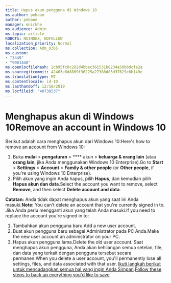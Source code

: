 ```yaml
---
title: Hapus akun pengguna di Windows 10
ms.author: pebaum
author: pebaum
manager: mnirkhe
ms.audience: Admin
ms.topic: article
ROBOTS: NOINDEX, NOFOLLOW
localization_priority: Normal
ms.collection: Adm_O365
ms.custom:
- "3449"
- "9001448"
ms.openlocfilehash: 2cb95fc0c202d4bbec361531b8234a50bbdcfa2a
ms.sourcegitcommit: 42463e8d8869f36225a27388d83d37629c6b149e
ms.translationtype: MT
ms.contentlocale: id-ID
ms.lasthandoff: 12/18/2019
ms.locfileid: "40738537"
---
```

# <a name="remove-an-account-in-windows-10"></a><span data-ttu-id="680de-102">Menghapus akun di Windows 10</span><span class="sxs-lookup"><span data-stu-id="680de-102">Remove an account in Windows 10</span></span>

<span data-ttu-id="680de-103">Berikut adalah cara menghapus akun dari Windows 10:</span><span class="sxs-lookup"><span data-stu-id="680de-103">Here's how to remove an account from Windows 10:</span></span>

1. <span data-ttu-id="680de-104">Buka **mulai** > **pengaturan** > \*\*\*\* akun > **keluarga & orang lain** (atau **orang lain**, jika Anda menggunakan Windows 10 Enterprise).</span><span class="sxs-lookup"><span data-stu-id="680de-104">Go to **Start** > **Settings** > **Account** > **Family & other people** (or **Other people**, if you're using Windows 10 Enterprise).</span></span>
2. <span data-ttu-id="680de-105">Pilih akun yang ingin Anda hapus, pilih **Hapus**, dan kemudian pilih **Hapus akun dan data**.</span><span class="sxs-lookup"><span data-stu-id="680de-105">Select the account you want to remove, select **Remove**, and then select **Delete account and data**.</span></span>
 
<span data-ttu-id="680de-106">**Catatan:** Anda tidak dapat menghapus akun yang saat ini Anda masuki.</span><span class="sxs-lookup"><span data-stu-id="680de-106">**Note:** You can't delete an account that you're currently signed in to.</span></span>  <span data-ttu-id="680de-107">Jika Anda perlu mengganti akun yang telah Anda masuki:</span><span class="sxs-lookup"><span data-stu-id="680de-107">If you need to replace the account you're signed in to:</span></span>

1. <span data-ttu-id="680de-108">Tambahkan akun pengguna baru.</span><span class="sxs-lookup"><span data-stu-id="680de-108">Add a new user account.</span></span>
2. <span data-ttu-id="680de-109">Buat akun pengguna baru sebagai Administrator pada PC Anda.</span><span class="sxs-lookup"><span data-stu-id="680de-109">Make the new user account an administrator on your PC.</span></span>
3. <span data-ttu-id="680de-110">Hapus akun pengguna lama.</span><span class="sxs-lookup"><span data-stu-id="680de-110">Delete the old user account.</span></span> <span data-ttu-id="680de-111">Saat menghapus akun pengguna, Anda akan kehilangan semua setelan, file, dan data yang terkait dengan pengguna tersebut secara permanen.</span><span class="sxs-lookup"><span data-stu-id="680de-111">When you delete a user account, you'll permanently lose all settings, files, and data associated with that user.</span></span> <span data-ttu-id="680de-112">[Ikuti langkah berikut untuk mencadangkan semua hal yang ingin Anda Simpan](https://support.microsoft.com/help/4027408/windows-10-backup-and-restore).</span><span class="sxs-lookup"><span data-stu-id="680de-112">[Follow these steps to back up everything you'd like to save](https://support.microsoft.com/help/4027408/windows-10-backup-and-restore).</span></span>